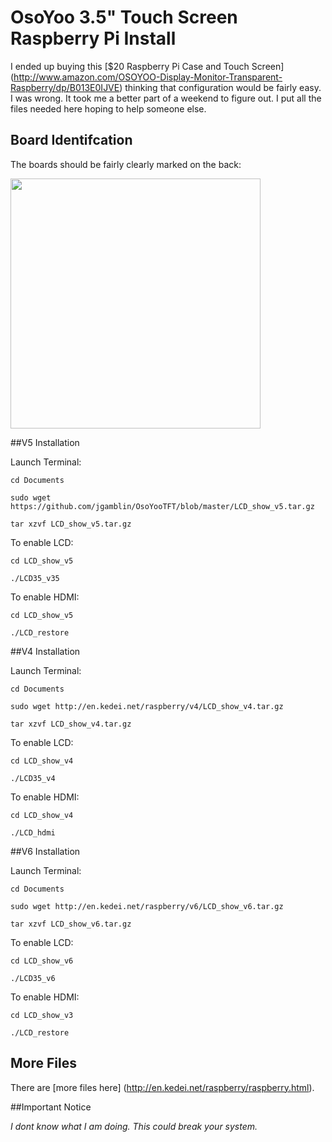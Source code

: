 # OsoYoo 3.5" Touch Screen Raspberry Pi Install

I ended up buying this [$20 Raspberry Pi Case and Touch Screen] 
(http://www.amazon.com/OSOYOO-Display-Monitor-Transparent-Raspberry/dp/B013E0IJVE) thinking that configuration would be fairly easy. I was wrong. It took me a better part of a weekend to figure out.  I put all the files needed here hoping to help someone else. 

## Board Identifcation 

The boards should be fairly clearly marked on the back:

<img src="http://jerrygamblin.com/wp-content/uploads/2016/05/2016-05-01-16.06.46.jpg" width="400">


##V5 Installation

Launch Terminal:

 `cd Documents `
 
 `sudo wget https://github.com/jgamblin/OsoYooTFT/blob/master/LCD_show_v5.tar.gz `
 
 `tar xzvf LCD_show_v5.tar.gz `
 

To enable LCD:

 `cd LCD_show_v5 `
 
 `./LCD35_v35 `
 
 To enable HDMI:

 `cd LCD_show_v5`
 
 `./LCD_restore`
 
 
##V4 Installation

Launch Terminal:

 `cd Documents`
 
 `sudo wget http://en.kedei.net/raspberry/v4/LCD_show_v4.tar.gz`
 
 `tar xzvf LCD_show_v4.tar.gz`
 

To enable LCD:

 `cd LCD_show_v4`
 
 `./LCD35_v4`
 
 To enable HDMI:

 `cd LCD_show_v4`
 
 `./LCD_hdmi`

##V6 Installation

Launch Terminal:

 `cd Documents`
 
 `sudo wget http://en.kedei.net/raspberry/v6/LCD_show_v6.tar.gz`
 
 `tar xzvf LCD_show_v6.tar.gz`
 

To enable LCD:

 `cd LCD_show_v6`
 
 `./LCD35_v6`
 
 To enable HDMI:

 `cd LCD_show_v3`
 
 `./LCD_restore`
 
 ## More Files
 There are [more files here] (http://en.kedei.net/raspberry/raspberry.html).
 
##Important Notice
 
*I dont know what I am doing. This could break your system.* 
